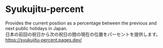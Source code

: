 # Syukujitu-percent
Provides the current position as a percentage between the previous and next public holidays in Japan.  
日本の前回の祝日から次の祝日の間の現在の位置をパーセントを提供します。  
https://syukujitu-percent.pages.dev/  